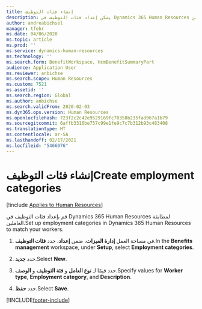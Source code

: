```yaml
---
title: إنشاء فئات التوظيف
description: يمكن إعداد فئات التوظيف في Dynamics 365 Human Resources لمطابقة العاملين.
author: andreabichsel
manager: tfehr
ms.date: 04/06/2020
ms.topic: article
ms.prod: ''
ms.service: dynamics-human-resources
ms.technology: ''
ms.search.form: BenefitWorkspace, HcmBenefitSummaryPart
audience: Application User
ms.reviewer: anbichse
ms.search.scope: Human Resources
ms.custom: 7521
ms.assetid: ''
ms.search.region: Global
ms.author: anbichse
ms.search.validFrom: 2020-02-03
ms.dyn365.ops.version: Human Resources
ms.openlocfilehash: 723f2c2c42e9529169fc70358b235fad967a1b79
ms.sourcegitcommit: 6affb3316be757c99e1fe9c7c7b312b93c483408
ms.translationtype: HT
ms.contentlocale: ar-SA
ms.lasthandoff: 02/17/2021
ms.locfileid: "5466076"
---
```

# <a name="create-employment-categories"></a><span data-ttu-id="df19e-103">إنشاء فئات التوظيف</span><span class="sxs-lookup"><span data-stu-id="df19e-103">Create employment categories</span></span>

[!include [Applies to Human Resources](../includes/applies-to-hr.md)]

<span data-ttu-id="df19e-104">قم بإعداد فئات التوظيف في Dynamics 365 Human Resources لمطابقة العاملين.</span><span class="sxs-lookup"><span data-stu-id="df19e-104">Set up employment categories in Dynamics 365 Human Resources to match your workers.</span></span>

1. <span data-ttu-id="df19e-105">في مساحة العمل **إدارة الميزات**، ضمن **إعداد**، حدد **فئات التوظيف**.</span><span class="sxs-lookup"><span data-stu-id="df19e-105">In the **Benefits management** workspace, under **Setup**, select **Employment categories**.</span></span>

2. <span data-ttu-id="df19e-106">حدد **جديد**.</span><span class="sxs-lookup"><span data-stu-id="df19e-106">Select **New**.</span></span>

3. <span data-ttu-id="df19e-107">حدد قيمًا لـ **نوع العامل** و **فئة التوظيف** و **الوصف**.</span><span class="sxs-lookup"><span data-stu-id="df19e-107">Specify values for **Worker type**, **Employment category**, and **Description**.</span></span>

4. <span data-ttu-id="df19e-108">حدد **حفظ**.</span><span class="sxs-lookup"><span data-stu-id="df19e-108">Select **Save**.</span></span> 


[!INCLUDE[footer-include](../includes/footer-banner.md)]
